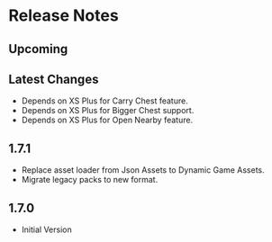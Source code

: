 ﻿# Release Notes

## Upcoming

## Latest Changes

- Depends on XS Plus for Carry Chest feature.
- Depends on XS Plus for Bigger Chest support.
- Depends on XS Plus for Open Nearby feature.

## 1.7.1

- Replace asset loader from Json Assets to Dynamic Game Assets.
- Migrate legacy packs to new format.

## 1.7.0

- Initial Version